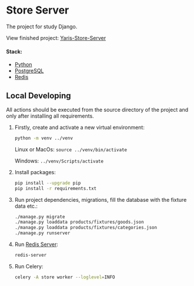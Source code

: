 # Store Server

The project for study Django.

View finished project:
   [Yaris-Store-Server](https://yaris-store-server.ru)

#### Stack:

- [Python](https://www.python.org/downloads/)
- [PostgreSQL](https://www.postgresql.org/)
- [Redis](https://redis.io/)

## Local Developing

All actions should be executed from the source directory of the project and only after installing all requirements.

1. Firstly, create and activate a new virtual environment:
   ```bash
   python -m venv ../venv
   ```
   Linux or MacOs: ```source ../venv/bin/activate```

   Windows: ```../venv/Scripts/activate```


2. Install packages:
   ```bash
   pip install --upgrade pip
   pip install -r requirements.txt
   ```

3. Run project dependencies, migrations, fill the database with the fixture data etc.:
   ```bash
   ./manage.py migrate
   ./manage.py loaddata products/fixtures/goods.json
   ./manage.py loaddata products/fixtures/categories.json
   ./manage.py runserver 
   ```

4. Run [Redis Server](https://redis.io/docs/getting-started/installation/):
   ```bash
   redis-server
   ```

5. Run Celery:
   ```bash
   celery -A store worker --loglevel=INFO
   ```